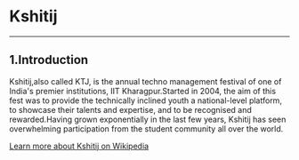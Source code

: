 
<html>
<body>
  <h1> Kshitij </h1>
  <hr />
   <h2>1.Introduction</h2>
     <p>Kshitij,also called KTJ, is the annual techno management festival of one of India's premier institutions, IIT Kharagpur.Started in 2004, the aim of this fest was to provide the technically inclined youth a national-level platform, to showcase their talents and expertise, and to be recognised and rewarded.Having grown exponentially in the last few years, Kshitij has seen overwhelming participation from the student community all over the world.</p>
  <a href="https://en.wikipedia.org/wiki/Kshitij">Learn more about Kshitij on Wikipedia</a>

  </body>
</html/>
